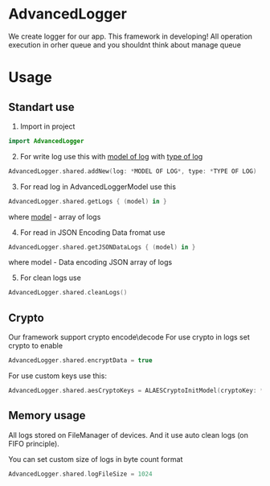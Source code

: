 # AdvancedLogger
We create logger for our app. This framework in developing!
All operation execution in orher queue and you shouldnt think about manage queue

# Usage

## Standart use

1) Import in project

```swift
import AdvancedLogger
```

2) For write log use this with [model of log](Structs.html#/s:14AdvancedLogger0aB5ModelV) with [type of log](Enums/AdvancedLoggerEvent.html)

```swift
AdvancedLogger.shared.addNew(log: *MODEL OF LOG*, type: *TYPE OF LOG)
```

3) For read log in AdvancedLoggerModel use this

```swift
AdvancedLogger.shared.getLogs { (model) in }
```
where [model](Structs.html#/s:14AdvancedLogger0aB5ModelV)  -  array of logs

4) For read in JSON Encoding Data fromat use 

```swift
AdvancedLogger.shared.getJSONDataLogs { (model) in }
```
where  model - Data encoding JSON array of logs

5) For clean logs use 

```swift
AdvancedLogger.shared.cleanLogs()
```

## Crypto

Our framework support crypto encode\decode
For use crypto in logs set crypto to enable

```swift
AdvancedLogger.shared.encryptData = true
```

For use custom keys use this:

```swift
AdvancedLogger.shared.aesCryptoKeys = ALAESCryptoInitModel(cryptoKey: *YOUR KEY*, initialVector: *YOUR VALUE*)
```

## Memory usage

All logs stored on FileManager of devices. And it use auto clean logs (on FIFO principle). 

You can set custom size of logs in byte count format 

```swift
AdvancedLogger.shared.logFileSize = 1024
```

